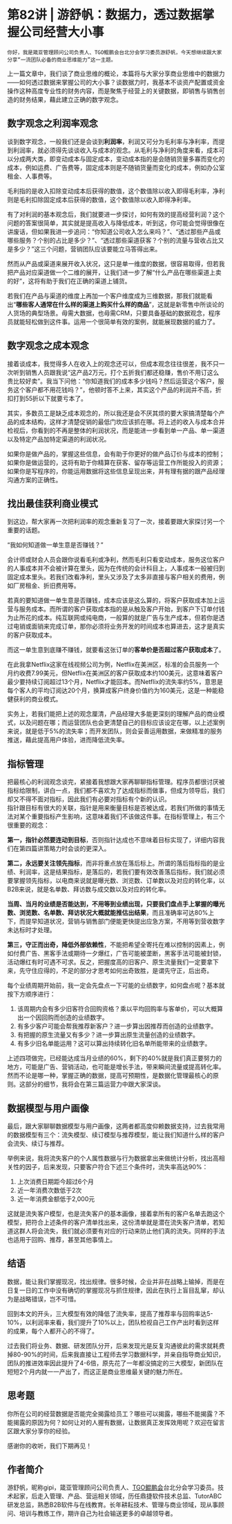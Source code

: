 # 第82讲 | 游舒帆：数据力，透过数据掌握公司经营大小事

    你好，我是箴亚管理顾问公司负责人、TGO鲲鹏会台北分会学习委员游舒帆，今天想继续跟大家分享“一流团队必备的商业思维能力”这一主题。

上一篇文章中，我们谈了商业思维的概论，本篇将与大家分享商业思维中的数据力——如何透过数据来掌握公司的大小事？谈数据力时，我基本不谈资产配置或资金操作这种高度专业性的财务内容，而是聚焦于经营上的关键数据，即销售与销售创造的财务结果，藉此建立正确的数字观念。

## 数字观念之利润率观念

谈到数字观念，一般我们还是会谈到**利润率**，利润又可分为毛利率与净利率，而提到利润率，就必须得先谈谈收入与成本的观念。从毛利与净利的角度来看，成本可以分成两大类，即变动成本与固定成本，变动成本指的是会随销货量多寡而变化的成本，例如运费、广告费等，固定成本则是不随销货量而变化的成本，例如办公室租金、人事费等。

毛利指的是收入扣除变动成本后获得的数值，这个数值除以收入即得毛利率，净利则是毛利扣除固定成本后获得的数值，这个数值除以收入即得净利率。

有了对利润的基本观念后，我们就要进一步探讨，如何有效的提高经营利润？这个问题的答案很简单，其实就是提高收入与降低成本，听到这，你可能会觉得很像在讲废话，但如果我进一步追问：“你知道公司收入怎么来吗？”、“透过那些产品或哪些服务？个别的占比是多少？”、“透过那些渠道获客？个别的流量与营收占比又是多少？”这三个问题，营销团队应该要能立马答得出来。

然而从产品或渠道来展开收入状况，这只是单一维度的数据，很容易取得，但若我把产品对应渠道做一个二维的展开，让我们进一步了解“什么产品在哪些渠道上卖的好”，这将有助于我们在正确的渠道上铺货。

若我们在产品与渠道的维度上再加一个客户维度成为三维数据，那我们就能看出“**哪些客人通常在什么样的渠道上购买什么样的商品**”，这就是新零售中所谈论的人货场的典型场景。毋需大数据，也毋需CRM，只要具备基础的数据观念，程序员就能轻松做到这件事。运用一个很简单有效的案例，就能展现数据的威力了。

## 数字观念之成本观念

接着谈成本，我觉得多人在收入上的观念还可以，但成本观念往往很差，我不只一次听到销售人员跟我说“这产品2万元，打个五折我们都还稳赚，售价不用订这么贵比较好卖”。我当下问他：“你知道我们的成本多少钱吗？然后运营这个客户，服务这个客户都不用花钱吗？”，他顿时答不上来，其实这个产品的利润并不高，折扣打到55折以下就要亏本了。

其实，多数员工是缺乏成本观念的，所以我还是会不厌其烦的要大家搞清楚每个产品的成本结构，这样才清楚促销的最低门坎应该抓在哪。将上述的收入与成本合并检视后，你看到的不再是整体的利润状况，而是能进一步看到单一产品、单一渠道以及特定产品加特定渠道的利润状况。

如果你是做产品的，掌握这些信息，会有助于你更好的做产品订价与成本的控制；如果你是做运营的，这将有助于你精算在获客、留存等运营工作所能投入的资源；如果你是写程序的，你能运用数据将这些信息呈现出来，并有理有据的跟产品经理沟通方案的正确性。

## 找出最佳获利商业模式

到这边，帮大家再一次把利润率的观念重新复习了一次，接着要跟大家探讨另一个重要的话题。

“我如何知道做一单生意是否赚钱？”

会计师或财会人员会跟你说看毛利或净利，然而毛利只看变动成本，服务这位客户的人事成本并不会被计算在里头，因为在传统的会计科目上，人事成本一般被归到固定成本里头。若我们改看净利，里头又涉及了太多非直接与客户相关的费用，例如厂房租金、折旧费用等。

若真的要知道做一单生意是否赚钱，成本应该是这么算的，将客户获取成本加上运营与服务成本。而所谓的客户获取成本指的是从触及客户开始，到客户下订单付钱为止所花的成本。纯互联网或纯电商，一般算的就是广告与生产成本，但若你是透过电销或面销来完成订单，那你必须将业务开发的时间成本也算进去，这才是真实的客户获取成本。

而这一单生意到底赚不赚钱，就要看这张订单的**客单价是否超过客户获取成本**了。

在此我拿Netflix这家在线视频公司为例，Netflix在美洲区，标准的会员服务一个月约收费7.99美元，但Netflix在美洲区的客户获取成本约100美元，这意味着客户最少要持续订阅超过13个月，Netflix才能回本。而Netflix的流失率约5%，意思是每个客人的平均订阅达20个月，换算成客户终身价值约为160美元，这是一种能稳健获利的商业模式。

实务上，若我们能把上述的观念厘清，产品经理大多能更深刻的理解产品的商业模式，以及问题在哪；而运营团队也会更清楚自己的目标应该设定在哪，以上述案例来说，就是低于5%的流失率；而开发团队，则会妥善运用数据，来做精准的服务推送，藉此提高用户体验，进而降低流失率。

## 指标管理

把最核心的利润观念谈完，紧接着我想跟大家再聊聊指标管理。程序员都很讨厌被指标给限制，讲白一点，我们都不喜欢为了达成指标而做事，但成为领导后，我们却又不得不面对指标，因此我们有必要对指标有个新的认识。  
指针跟目标有很大的关联，指针是用来衡量目标是否被达成，若我们所做的事情无法对某个重要指标产生影响，这意味着我们不该做这件事。在指标管理上，有三个很重要的观念：

**第一，指针必然要连动到目标**，否则指针达成也不意味着目标实现了，详细内容我们在第四篇讲策略力时会谈的更深入。

**第二，永远要关注领先指标**，而非将重点放在落后标上。所谓的落后指标指的是业绩、利润率，这是结果指标，是落后的，若我们要有效改善落后指标，我们就必须要掌握领先指标，以电商来说就是曝光数、浏览数、订单数以及对应的转化率，以B2B来说，就是名单数、拜访数与成交数以及对应的转化率。

**当周、当月的业绩是否能达到，不用等到业绩出现，只要我们盘点手上掌握的曝光数、浏览数、名单数、拜访状况大概就能推估出结果**，而且准确率可达80%上下，而提早知道状况，营销与销售部门便能更快提出应急方案，不用等到营收数字未达标时才处理。

**第三，守正而出奇，降低外部依赖性**，不能把希望全寄托在难以控制的因素上，例如付费广告、黑客手法或期待一夕爆红，广告可能被垄断，黑客手法可能被封锁，活动爆红有时可遇不可求。反之，把握度高的旧客户、原生流量我们一定要拿下来，先守住应得的，不足的部分才思考如何出奇致胜，是谓先守正，后出奇。

每个业绩周期开始前，我一定会先盘点一下可能的业绩数字，如何盘点呢？基本就按下方顺序进行：

1.  该周期内会有多少旧客符合回购资格？乘以平均回购率与客单价，可以大概算出一个因回购而创造的业绩数字。
2.  有多少客户可能会帮我推荐新客户？进一步算出因推荐而创造的业绩数字。
3.  有把握的原生流量又有多少？进一步算出原生流量创造的业绩数字。
4.  有多少旧名单能运用？这可以算出持续转化旧名单所能带来的业绩数字。

上述四项做完，已经能达成当月业绩的60%，剩下的40%就是我们真正要努力的地方，可能是广告、营销活动，也可能是增长手法，带来瞬间流量或提高转化率。然而不论是哪一种，掌握正确的数据，提高可预期性，是数据化管理最核心的原则。这部分的细节，我将会在第三篇运营力中跟大家深谈。

## 数据模型与用户画像

最后，跟大家聊聊数据模型与用户画像，这两者都高度仰赖数据支持，过去我常用的数据模型有三个：流失模型、续订模型与推荐模型，能让我们知道什么样的客户会流失、续订与推荐。

举例来说，我将流失客户的个人属性数据与行为数据拿出来做统计分析，找出高相关性的因子，后来发现，只要客户符合下述三个条件时，流失率高达90%：

1.  上次消费日期距今超过6个月
2.  近一年消费次数低于2次
3.  近一年消费金额低于2,000元

这就是流失客户模型，也是流失客户的基本画像，接着拿所有的客户名单去跑这个模型，把符合上述条件的客户清单找出来，这份清单就是潜在流失客户清单，若知道这群人将会流失，我们就必须要有对应的行动来防止他们真的流失。同样的手法也适用于回购、推荐，甚至其他事情上。

## 结语

数据，能让我们掌握现况，找出规律。很多时候，企业并非在战略上输掉，而是在日复一日的工作中没有确切的掌握现况与抓住规律，因此在执行上盲目乱窜，却认为是战略错误，岂不可惜。

回到本文的开头，三大模型有效的降低了流失率，提高了推荐率与回购率达5-10%，以利润率来看，我们提升了10%以上，团队检视自己工作产出时看到这样的成果，每个人都开心的不得了。

过去我们将业务、数据、研发团队分开，后来发现光是反复沟通彼此的需求就耗费掉80-90%的时间，后来我直接让工程师去学习数据科学，并亲自指导商业知识，团队的推进效率因此提升了4-6倍，原先花了一年都没搞定的三大模型，新团队在短短2个月内就一一产出了，而这正是商业思维最关键的魅力所在。

## 思考题

你所在公司的经营数据是否能完全揭露给员工？哪些可以揭露，哪些不能揭露？不能揭露的原因为何？如何让对的人握有数据，让数据真正发挥效用呢？欢迎在留言区跟大家分享你的经验。

感谢你的收听，我们下期再见！

## 作者简介

游舒帆，昵称gipi，箴亚管理顾问公司负责人、[TGO鲲鹏会](https://tgo.geekbang.org)台北分会学习委员。技术起家，后走入管理、产品、营运相关领域，历任鼎捷软件技术总监、TutorABC研发总监，熟悉B2B软件与在线教育。长年耕耘技术、管理与商业领域，现从事顾问、培训与教练工作，期许自己为社会输送更多的卓越领导者。
    